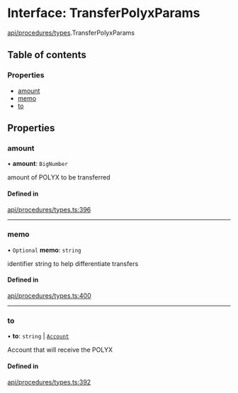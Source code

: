 # Interface: TransferPolyxParams

[api/procedures/types](../wiki/api.procedures.types).TransferPolyxParams

## Table of contents

### Properties

- [amount](../wiki/api.procedures.types.TransferPolyxParams#amount)
- [memo](../wiki/api.procedures.types.TransferPolyxParams#memo)
- [to](../wiki/api.procedures.types.TransferPolyxParams#to)

## Properties

### amount

• **amount**: `BigNumber`

amount of POLYX to be transferred

#### Defined in

[api/procedures/types.ts:396](https://github.com/PolymeshAssociation/polymesh-sdk/blob/46129005/src/api/procedures/types.ts#L396)

___

### memo

• `Optional` **memo**: `string`

identifier string to help differentiate transfers

#### Defined in

[api/procedures/types.ts:400](https://github.com/PolymeshAssociation/polymesh-sdk/blob/46129005/src/api/procedures/types.ts#L400)

___

### to

• **to**: `string` \| [`Account`](../wiki/api.entities.Account.Account)

Account that will receive the POLYX

#### Defined in

[api/procedures/types.ts:392](https://github.com/PolymeshAssociation/polymesh-sdk/blob/46129005/src/api/procedures/types.ts#L392)
